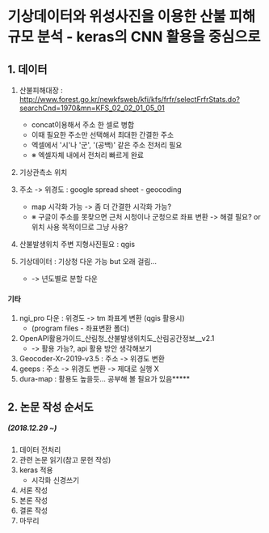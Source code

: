 # 기상데이터와 위성사진을 이용한 산불 피해규모 분석 - keras의 CNN 활용을 중심으로


## 1. 데이터 
1. 산불피해대장 : http://www.forest.go.kr/newkfsweb/kfi/kfs/frfr/selectFrfrStats.do?searchCnd=1970&mn=KFS_02_02_01_05_01
	- concat이용해서 주소 한 셀로 병합
	- 이때 필요한 주소만 선택해서 최대한 간결한 주소 
	- 엑셀에서 '시'나 '군', '(공백)' 같은 주소 전처리 필요
	- ※ 엑셀자체 내에서 전처리 빠르게 완료 

2. 기상관측소 위치

3. 주소 -> 위경도 : google spread sheet - geocoding
	- map 시각화 가능 -> 좀 더 간결한 시각화 가능?
	- ※ 구글이 주소를 못찾으면 근처 시청이나 군청으로 좌표 변환 -> 해결 필요? or 위치 사용 목적이므로 그냥 사용?

4. 산불발생위치 주변 지형사진필요 : qgis

5. 기상데이터 : 기상청 다운 가능 but 오래 걸림...
	- -> 년도별로 분할 다운


#### 기타

1. ngi_pro 다운 : 위경도 -> tm 좌표계 변환 (qgis 활용시)
	- (program files - 좌표변환 폴더)
2. OpenAPI활용가이드_산림청_산불발생위치도_산림공간정보__v2.1
	- -> 활용 가능?, api 활용 방안 생각해보기
3. Geocoder-Xr-2019-v3.5 : 주소 -> 위경도 변환
4. geeps : 주소 -> 위경도 변환 -> 제대로 실행 X
5. dura-map : 활용도 높을듯... 공부해 볼 필요가 있음***** 

## 2. 논문 작성 순서도
##### (2018.12.29 ~)

1. 데이터 전처리
2. 관련 논문 읽기(참고 문헌 작성)
3. keras 적용
	- 시각화 신경쓰기
3. 서론 작성
4. 본론 작성
5. 결론 작성
6. 마무리